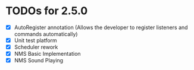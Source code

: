# TODOs for 2.5.0

- [x] AutoRegister annotation (Allows the developer to register listeners and commands automatically)
- [x] Unit test platform
- [x] Scheduler rework
- [x] NMS Basic Implementation
- [x] NMS Sound Playing
